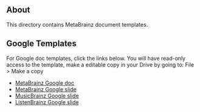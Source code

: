 ## About

This directory contains MetaBrainz document templates.

## Google Templates

For Google doc templates, click the links below.
You will have read-only access to the template, make a editable copy in your Drive by going to: File > Make a copy

- [MetaBrainz Google doc](https://docs.google.com/document/d/13kGvU-IuCasvl79RiisubOQRhc9SAglYQZfgHEdTG7k/edit?usp=share_link)
- [MetaBrainz Google slide](https://docs.google.com/presentation/d/1AwO1EjiNfHfQMNoPbkmVo1gDxFssZOWqSDVVIO7OYEY/edit?usp=share_link)
- [MusicBrainz Google slide](https://docs.google.com/presentation/d/10PiDDR19kVmE3qS7SqIeIsZ6KjN-qDf7RT_7UQNmTFc/edit?usp=share_link)
- [ListenBrainz Google slide](https://docs.google.com/presentation/d/1GpqZgTqg2ZDlJEKGBKOuHL7uxGIiuD8JuAr4-AmrjVw/edit?usp=share_link)
